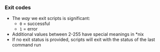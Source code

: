 ### Exit codes

* The *way* we exit scripts is significant:
	* `0` = successful
	* `1` = error
* Additional values between 2-255 have special meanings in *nix <!-- .element: class="fragment" -->
* If no exit status is provided, scripts will exit with the status of the last command run <!-- .element: class="fragment" -->
